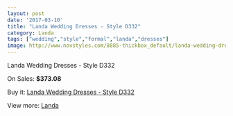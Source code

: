 ```yaml
---
layout: post
date: '2017-03-10'
title: "Landa Wedding Dresses - Style D332"
category: Landa
tags: ["wedding","style","formal","landa","dresses"]
image: http://www.novstyles.com/8885-thickbox_default/landa-wedding-dresses-style-d332.jpg
---
```

Landa Wedding Dresses - Style D332

On Sales: **$373.08**
<a href="https://www.novstyles.com/en/landa/6170-landa-wedding-dresses-style-d332.html"><amp-img layout="responsive" width="600" height="600" src="//www.novstyles.com/8885-thickbox_default/landa-wedding-dresses-style-d332.jpg" alt="Landa Wedding Dresses - Style D332 0" /></a>

Buy it: [Landa Wedding Dresses - Style D332](https://www.novstyles.com/en/landa/6170-landa-wedding-dresses-style-d332.html "Landa Wedding Dresses - Style D332")

View more: [Landa](https://www.novstyles.com/en/42-landa "Landa")